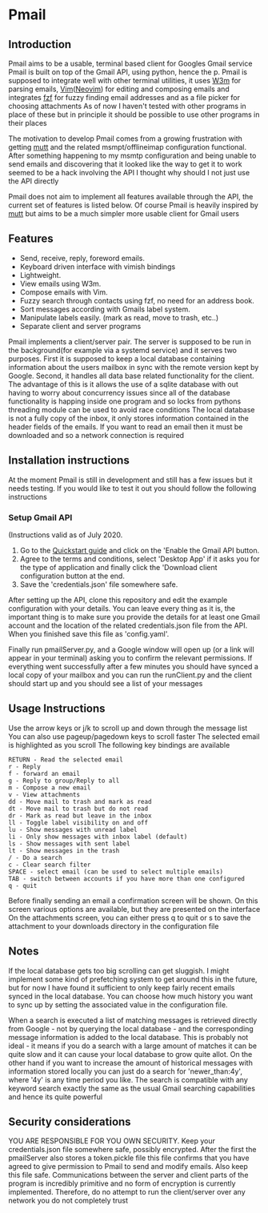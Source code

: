 # Pmail

## Introduction

Pmail aims to be a usable, terminal based client for Googles Gmail service
Pmail is built on top of the Gmail API, using python, hence the p.  Pmail is
supposed to integrate well with other terminal utilities, it uses [W3m][2] for
parsing emails, [Vim][3]([Neovim][4]) for editing and composing emails and
integrates [fzf][5] for fuzzy finding email addresses and as a file picker for
choosing attachments As of now I haven't tested with other programs in place of
these but in principle it should be possible to use other programs in their
places

The motivation to develop Pmail comes from a growing frustration with getting
[mutt][6] and the related msmpt/offlineimap configuration functional.  After
something happening to my msmtp configuration and being unable to send emails
and discovering that it looked like the way to get it to work seemed to be a
hack involving the API I thought why should I not just use the API directly

Pmail does not aim to implement all features available through the API, the
current set of features is listed below.  Of course Pmail is heavily inspired
by [mutt][6] but aims to be a much simpler more usable client for Gmail users

## Features

- Send, receive, reply, foreword emails.
- Keyboard driven interface with vimish bindings
- Lightweight.
- View emails using W3m.
- Compose emails with Vim.
- Fuzzy search through contacts using fzf, no need for an address book.
- Sort messages according with Gmails label system.
- Manipulate labels easily. (mark as read, move to trash, etc..)
- Separate client and server programs

Pmail implements a client/server pair. The server is supposed to be run in the
background(for example via a systemd service) and it serves two purposes.  First
it is supposed to keep a local database containing information about the users
mailbox in sync with the remote version kept by Google. Second, it handles all
data base related functionality for the client. The advantage of this is it
allows the use of a sqlite database with out having to worry about concurrency
issues since all of the database functionality is happing inside one program and
so locks from pythons threading module can be used to avoid race conditions
The local database is not a fully copy of the inbox, it only stores information
contained in the header fields of the emails. If you want to read an email then
it must be downloaded and so a network connection is required

## Installation instructions

At the moment Pmail is still in development and still has a few issues but it
needs testing. If you would like to test it out you should follow the following
instructions

### Setup Gmail API

(Instructions valid as of July 2020.

1. Go to the [Quickstart guide][1] and click on the 'Enable the Gmail API
button.
2. Agree to the terms and conditions, select 'Desktop App' if it asks you for
the type of application and finally click the 'Download client configuration
button at the end.
3. Save the 'credentials.json' file somewhere safe.

After setting up the API, clone this repository and edit the example
configuration with your details. You can leave every thing as it is, the
important thing is to make sure you provide the details for at least one Gmail
account and the location of the related credentials.json file from the API.
When you finished save this file as 'config.yaml'.

Finally run pmailServer.py, and a Google window will open up (or a link will
appear in your terminal) asking you to confirm the relevant permissions.  If
everything went successfully after a few minutes you should have synced a local
copy of your mailbox and you can run the runClient.py and the client should
start up and you should see a list of your messages

## Usage Instructions

Use the arrow keys or j/k to scroll up and down through the message list
You can also use pageup/pagedown keys to scroll faster
The selected email is highlighted as you scroll
The following key bindings are available

    RETURN - Read the selected email
    r - Reply
    f - forward an email
    g - Reply to group/Reply to all
    m - Compose a new email
    v - View attachments
    dd - Move mail to trash and mark as read
    dt - Move mail to trash but do not read
    dr - Mark as read but leave in the inbox
    ll - Toggle label visibility on and off
    lu - Show messages with unread label
    li - Only show messages with inbox label (default)
    ls - Show messages with sent label
    lt - Show messages in the trash
    / - Do a search
    c - Clear search filter
    SPACE - select email (can be used to select multiple emails)
    TAB - switch between accounts if you have more than one configured
    q - quit

Before finally sending an email a confirmation screen will be shown. On this
screen various options are available, but they are presented on the interface
On the attachments screen, you can either press q to quit or s to save the
attachment to your downloads directory in the configuration file

## Notes

If the local database gets too big scrolling can get sluggish. I might implement
some kind of prefetching system to get around this in the future, but for now I
have found it sufficient to only keep fairly recent emails synced in the local
database. You can choose how much history you want to sync up by setting the
associated value in the configuration file.

When a search is executed a list of matching messages is retrieved directly from
Google - not by querying the local database - and the corresponding message
information is added to the local database. This is probably not ideal - it
means if you do a search with a large amount of matches it can be quite slow and
it can cause your local database to grow quite allot. On the other hand if you
want to increase the amount of historical messages with information stored
locally you can just do a search for 'newer_than:4y', where '4y' is any time
period you like. The search is compatible with any keyword search exactly the
same as the usual Gmail searching capabilities and hence its quite powerful

## Security considerations

YOU ARE RESPONSIBLE FOR YOU OWN SECURITY. Keep your credentials.json file
somewhere safe, possibly encrypted.
After the first the pmailServer also stores a token.pickle file this file
confirms that you have agreed to give permission to Pmail to send and modify
emails. Also keep this file safe.
Communications between the server and client parts of the program is incredibly
primitive and no form of encryption is currently implemented. Therefore, do no
attempt to run the client/server over any network you do not completely trust

[1]: https://developers.google.com/gmail/api/quickstart/python
[2]: http://w3m.sourceforge.net/
[3]: https://www.vim.org/
[4]: https://neovim.io/
[5]: https://github.com/junegunn/fzf
[6]: http://www.mutt.org/
